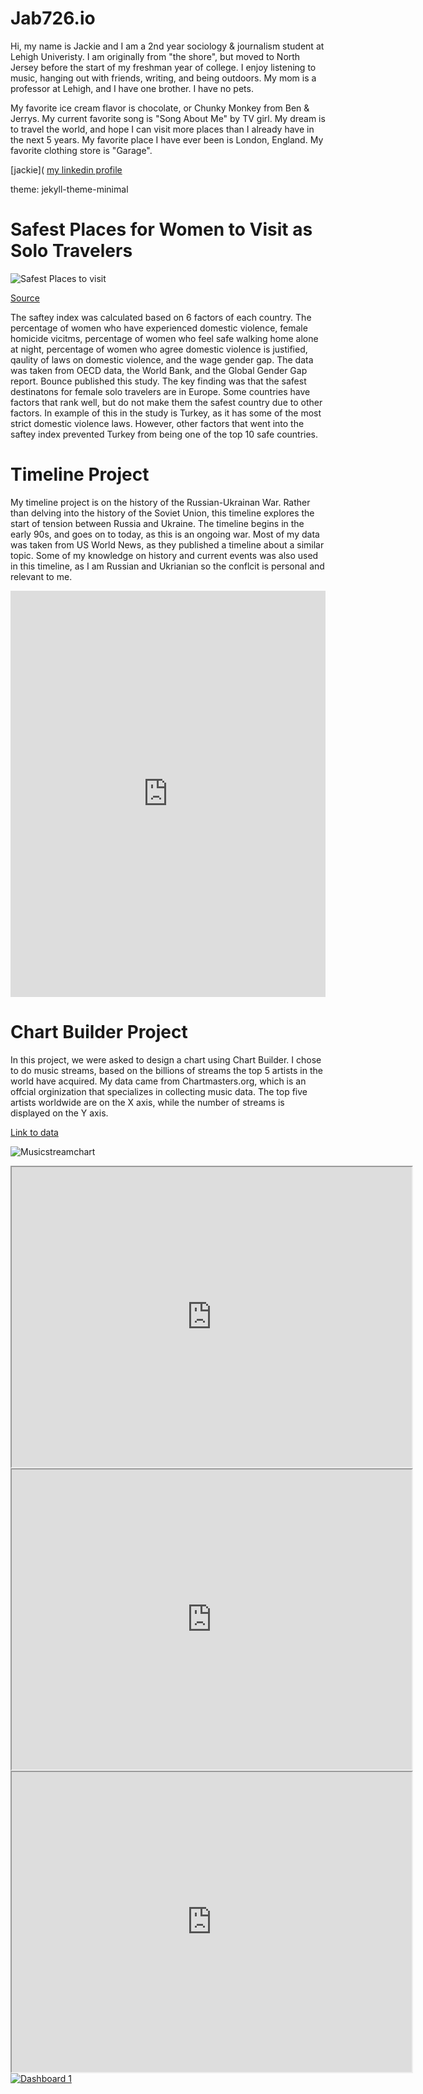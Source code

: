 # Jab726.io
Hi, my name is Jackie and I am a 2nd year sociology & journalism student at Lehigh Univeristy. I am originally from "the shore", but moved to North Jersey before the start of my freshman year of college. I enjoy listening to music, hanging out with friends, writing, and being outdoors. My mom is a professor at Lehigh, and I have one brother. I have no pets.

My favorite ice cream flavor is chocolate, or Chunky Monkey from Ben & Jerrys. My current favorite song is "Song About Me" by TV girl. My dream is to travel the world, and hope I can visit more places than I already have in the next 5 years. My favorite place I have ever been is London, England. My favorite clothing store is "Garage".

[jackie](
[my linkedin profile](https://www.linkedin.com/in/jacqueline-belkin-31b87026b?utm_source=share&utm_campaign=share_via&utm_content=profile&utm_medium=ios_app)

theme: jekyll-theme-minimal

# Safest Places for Women to Visit as Solo Travelers

![Safest Places to visit](https://github.com/Jab726/Jab726.GitHub.io/blob/main/Safest%20Places%20to%20visit.png?raw=true)

[Source](https://usebounce.com/blog/womens-solo-travel-safety-2023)

The saftey index was calculated based on 6 factors of each country. The percentage of women who have experienced domestic violence, female homicide vicitms, percentage of women who feel safe walking home alone at night, percentage of women who agree domestic violence is justified, qaulity of laws on domestic violence, and the wage gender gap. The data was taken from OECD data, the World Bank, and the Global Gender Gap report. Bounce published this study. The key finding was that the safest destinatons for female solo travelers are in Europe. Some countries have factors that rank well, but do not make them the safest country due to other factors. In example of this in the study is Turkey, as it has some of the most strict domestic violence laws. However, other factors that went into the saftey index prevented Turkey from being one of the top 10 safe countries.
# Timeline Project

My timeline project is on the history of the Russian-Ukrainan War. Rather than delving into the history of the Soviet Union, this timeline explores the start of tension between Russia and Ukraine. The timeline begins in the early 90s, and goes on to today, as this is an ongoing war. Most of my data was taken from US World News, as they published a timeline about a similar topic. Some of my knowledge on history and current events was also used in this timeline, as I am Russian and Ukrianian so the conflcit is personal and relevant to me.

<iframe src='https://cdn.knightlab.com/libs/timeline3/latest/embed/index.html?source=1lgp2Q7rg70DkRL6OV5bm7IyOgv_ZJCdoxpgRhZKkxS8&font=Default&lang=en&initial_zoom=2&height=650' width='100%' height='650' webkitallowfullscreen mozallowfullscreen allowfullscreen frameborder='0'></iframe>

# Chart Builder Project

In this project, we were asked to design a chart using Chart Builder. I chose to do music streams, based on the billions of streams the top 5 artists in the world have acquired. My data came from Chartmasters.org, which is an offcial orginization that specializes in collecting music data. The top five artists worldwide are on the X axis, while the number of streams is displayed on the Y axis. 

[Link to data](https://chartmasters.org/most-streamed-artists-ever-on-spotify/)

![Musicstreamchart](https://github.com/Jab726/Jab726.GitHub.io/blob/main/Musicstreamchart.png)

<iframe src="https://www.google.com/maps/d/embed?mid=1b7satSt_hcVtQ8Vf8qbFHH5HSLJLuoQ&ehbc=2E312F" width="640" height="480"></iframe>

<iframe src="https://www.google.com/maps/d/u/6/embed?mid=15COGwg1p_VFxbVoxVGD6NyXHoGXjhnA&ehbc=2E312F" width="640" height="480"></iframe>

<iframe src="https://www.google.com/maps/d/u/6/embed?mid=1b7satSt_hcVtQ8Vf8qbFHH5HSLJLuoQ&ehbc=2E312F" width="640" height="480"></iframe>

 
<div class='tableauPlaceholder' id='viz1712779834356' style='position: relative'><noscript><a href='#'><img alt='Dashboard 1 ' src='https:&#47;&#47;public.tableau.com&#47;static&#47;images&#47;Be&#47;BelkinjPartydata&#47;Dashboard1&#47;1_rss.png' style='border: none' /></a></noscript><object class='tableauViz' style='display:none;'><param name='host_url' value='https%3A%2F%2Fpublic.tableau.com%2F' /> <param name='embed_code_version' value='3' /> <param name='site_root' value='' /><param name='name' value='BelkinjPartydata&#47;Dashboard1' /><param name='tabs' value='no' /><param name='toolbar' value='yes' /><param name='static_image' value='https:&#47;&#47;public.tableau.com&#47;static&#47;images&#47;Be&#47;BelkinjPartydata&#47;Dashboard1&#47;1.png' /> <param name='animate_transition' value='yes' /><param name='display_static_image' value='yes' /><param name='display_spinner' value='yes' /><param name='display_overlay' value='yes' /><param name='display_count' value='yes' /><param name='language' value='en-US' /></object></div>        <script type='text/javascript'> var divElement = document.getElementById('viz1712779834356'); var vizElement = divElement.getElementsByTagName('object')[0]; if ( divElement.offsetWidth > 800 ) { vizElement.style.width='1000px';vizElement.style.height='827px';} else if ( divElement.offsetWidth > 500 ) { vizElement.style.width='1000px';vizElement.style.height='827px';} else { vizElement.style.width='100%';vizElement.style.height='727px';} var scriptElement = document.createElement('script'); scriptElement.src = 'https://public.tableau.com/javascripts/api/viz_v1.js';                    vizElement.parentNode.insertBefore(scriptElement, vizElement); </script>


